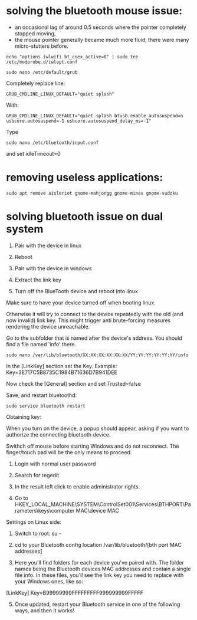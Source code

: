 # solving the bluetooth mouse issue:

* an occasional lag of around 0.5 seconds where the pointer completely stopped moving,
* the mouse pointer generally became much more fluid, there were many micro-stutters before.

```
echo "options iwlwifi bt_coex_active=0" | sudo tee /etc/modprobe.d/iwlopt.conf
```

```
sudo nano /etc/default/grub
```

Completely replace line:

```
GRUB_CMDLINE_LINUX_DEFAULT="quiet splash" 
```

With:

```
GRUB_CMDLINE_LINUX_DEFAULT="quiet splash btusb.enable_autosuspend=n usbcore.autosuspend=-1 usbcore.autosuspend_delay_ms=-1"
```

Type

```
sudo nano /etc/bluetooth/input.conf
```
and set idleTimeout=0

# removing useless applications:

```
sudo apt remove aisleriot gnome-mahjongg gnome-mines gnome-sudoku
```


# solving bluetooth issue on dual system

  1. Pair with the device in linux 
  
  2. Reboot 
  
  3. Pair with the device in windows 
  
  4. Extract the link key 
  
  5. Turn off the BlueTooth device and reboot into linux 
  
Make sure to have your device turned off when booting linux.

Otherwise it will try to connect to the device repeatedly with the old (and now invalid) link key. This might trigger anti brute-forcing measures rendering the device unreachable.

Go to the subfolder that is named after the device's address. You should find a file named 'info' there. 

```
sudo nano /var/lib/bluetooth/XX:XX:XX:XX:XX:XX/YY:YY:YY:YY:YY:YY/info
```

In the [LinkKey] section set the Key. Example:
Key=3E717C5B8735C1984B71636D7B941DEE

Now check the [General] section and set
Trusted=false

Save, and restart bluetoothd:

```
sudo service bluetooth restart
```

Obtaining key:

When you turn on the device, a popup should appear, asking if you want to authorize the connecting bluetooth device.

Swithch off mouse before starting Windows and do not reconnect. The finger/touch pad will be the only means to proceed.

1. Login with normal user password

2. Search for regedit

3. In the result left click to enable administrator rights.

4. Go to HKEY_LOCAL_MACHINE\SYSTEM\ControlSet001\Services\BTHPORT\Parameters\keys\computer MAC\device MAC

Settings on Linux side:

1. Switch to root: su -

2. cd to your Bluetooth config location /var/lib/bluetooth/[bth port MAC addresses]

3. Here you'll find folders for each device you've paired with. The folder names being the Bluetooth devices MAC addresses and contain a single file info. In these files, you'll see the link key you need to replace with your Windows ones, like so:

[LinkKey]
Key=B99999999FFFFFFFFF999999999FFFFF

5. Once updated, restart your Bluetooth service in one of the following ways, and then it works! 

  




